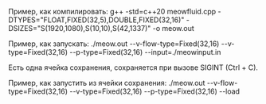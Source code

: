 Пример, как компилировать: g++ -std=c++20 meowfluid.cpp -DTYPES="FLOAT,FIXED(32,5),DOUBLE,FIXED(32,16)" -DSIZES="S(1920,1080),S(10,10),S(42,1337)" -o meow.out

Пример, как запускать: ./meow.out --v-flow-type=Fixed\(32,16\) --v-type=Fixed\(32,16\) --p-type=Fixed\(32,16\) --input=./meowinput.in

Есть одна ячейка сохранения, сохраняется при вызове SIGINT (Ctrl + C).

Пример, как запустить из ячейки сохранения: ./meow.out --v-flow-type=Fixed\(32,16\) --v-type=Fixed\(32,16\) --p-type=Fixed\(32,16\) --load
